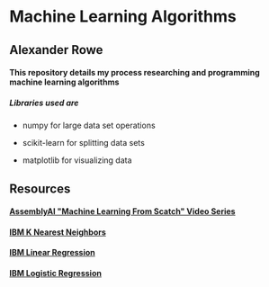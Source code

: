 # Machine Learning Algorithms

## Alexander Rowe

#### This repository details my process researching and programming machine learning algorithms

##### Libraries used are 

- numpy for large data set operations

- scikit-learn for splitting data sets

- matplotlib for visualizing data






## Resources

#### [AssemblyAI "Machine Learning From Scatch" Video Series](https://www.youtube.com/watch?v=p1hGz0w_OCo&list=PLcWfeUsAys2k_xub3mHks85sBHZvg24Jd)

#### [IBM K Nearest Neighbors](https://www.ibm.com/topics/knn)

#### [IBM Linear Regression](https://www.ibm.com/topics/linear-regression)

#### [IBM Logistic Regression](https://www.ibm.com/topics/logistic-regression)
